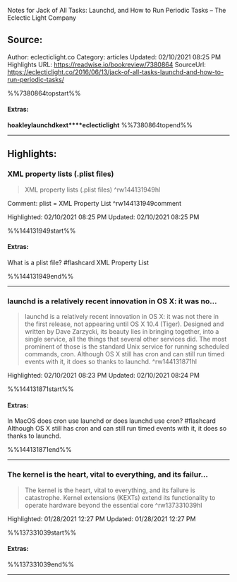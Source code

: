 Notes for Jack of All Tasks: Launchd, and How to Run Periodic Tasks – The Eclectic Light Company

## Source:
Author: eclecticlight.co
Category: articles
Updated: 02/10/2021 08:25 PM
Highlights URL: https://readwise.io/bookreview/7380864
SourceUrl: https://eclecticlight.co/2016/06/13/jack-of-all-tasks-launchd-and-how-to-run-periodic-tasks/

%%7380864topstart%%
#### Extras:
**hoakley****launchd****kext****eclecticlight**
%%7380864topend%%
 
-----
 ## Highlights:

### XML property lists (.plist files)
>XML property lists (.plist files) ^rw144131949hl

Comment: plist = XML Property List ^rw144131949comment

Highlighted: 02/10/2021 08:25 PM
Updated: 02/10/2021 08:25 PM

%%144131949start%%
#### Extras:

What is a plist file? #flashcard 
XML Property List
<!--ID: 1614665311999-->


%%144131949end%%



------

### launchd is a relatively recent innovation in OS X: it was no...
>launchd is a relatively recent innovation in OS X: it was not there in the first release, not appearing until OS X 10.4 (Tiger). Designed and written by Dave Zarzycki, its beauty lies in bringing together, into a single service, all the things that several other services did. The most prominent of those is the standard Unix service for running scheduled commands, cron. Although OS X still has cron and can still run timed events with it, it does so thanks to launchd. ^rw144131871hl


Highlighted: 02/10/2021 08:23 PM
Updated: 02/10/2021 08:24 PM

%%144131871start%%
#### Extras:

In MacOS does cron use launchd or does launchd use cron? #flashcard 
Although OS X still has cron and can still run timed events with it, it does so thanks to launchd.
<!--ID: 1614665312010-->


%%144131871end%%



------

### The kernel is the heart, vital to everything, and its failur...
>The kernel is the heart, vital to everything, and its failure is catastrophe. Kernel extensions (KEXTs) extend its functionality to operate hardware beyond the essential core ^rw137331039hl


Highlighted: 01/28/2021 12:27 PM
Updated: 01/28/2021 12:27 PM

%%137331039start%%
#### Extras:

%%137331039end%%

------


